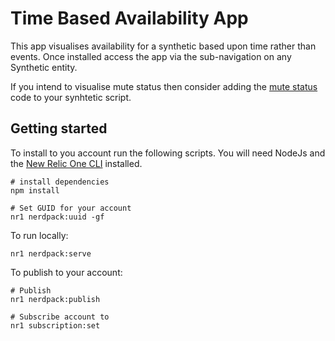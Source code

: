 # Time Based Availability App
This app visualises availability for a synthetic based upon time rather than events. Once installed access the app via the sub-navigation on any Synthetic entity.

If you intend to visualise mute status then consider adding the [mute status](https://github.com/jsbnr/nr-synthetic-mute-status) code to your synhtetic script. 

## Getting started

To install to you account run the following scripts. You will need NodeJs and the [New Relic One CLI](https://developer.newrelic.com/build-apps/set-up-dev-env) installed.

```
# install dependencies
npm install

# Set GUID for your account
nr1 nerdpack:uuid -gf
```

To run locally:
```
nr1 nerdpack:serve
```

To publish to your account:
```
# Publish
nr1 nerdpack:publish

# Subscribe account to 
nr1 subscription:set
```